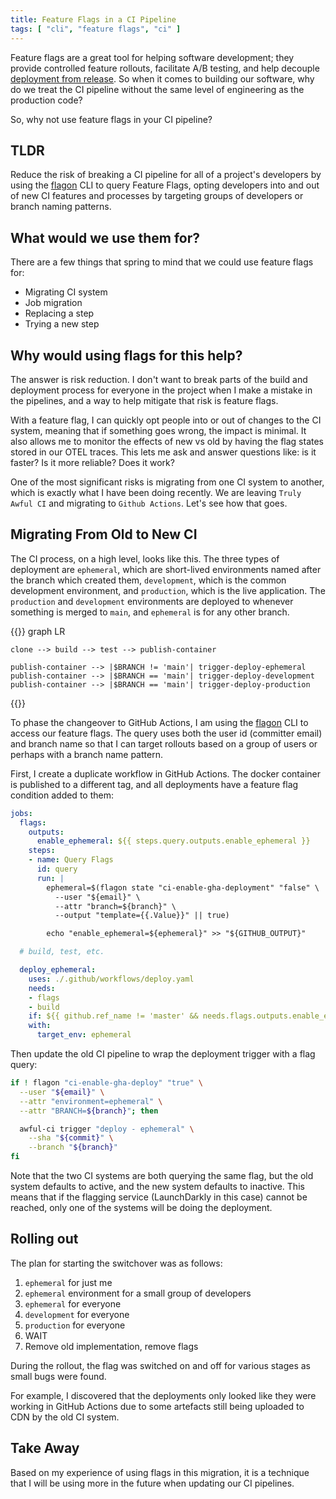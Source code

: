 ```yaml
---
title: Feature Flags in a CI Pipeline
tags: [ "cli", "feature flags", "ci" ]
---
```


Feature flags are a great tool for helping software development; they provide controlled feature rollouts, facilitate A/B testing, and help decouple [deployment from release][deploy-not-release].  So when it comes to building our software, why do we treat the CI pipeline without the same level of engineering as the production code?

So, why not use feature flags in your CI pipeline?

## TLDR

Reduce the risk of breaking a CI pipeline for all of a project's developers by using the [flagon] CLI to query Feature Flags, opting developers into and out of new CI features and processes by targeting groups of developers or branch naming patterns.

## What would we use them for?

There are a few things that spring to mind that we could use feature flags for:

- Migrating CI system
- Job migration
- Replacing a step
- Trying a new step

## Why would using flags for this help?

The answer is risk reduction.  I don't want to break parts of the build and deployment process for everyone in the project when I make a mistake in the pipelines, and a way to help mitigate that risk is feature flags.

With a feature flag, I can quickly opt people into or out of changes to the CI system, meaning that if something goes wrong, the impact is minimal.  It also allows me to monitor the effects of new vs old by having the flag states stored in our OTEL traces.  This lets me ask and answer questions like: is it faster?  Is it more reliable?  Does it work?

One of the most significant risks is migrating from one CI system to another, which is exactly what I have been doing recently.  We are leaving `Truly Awful CI` and migrating to `Github Actions`.  Let's see how that goes.

## Migrating From Old to New CI

The CI process, on a high level, looks like this.  The three types of deployment are `ephemeral`, which are short-lived environments named after the branch which created them, `development`, which is the common development environment, and `production`, which is the live application.  The `production` and `development` environments are deployed to whenever something is merged to `main`, and `ephemeral` is for any other branch.

{{<mermaid align="left">}}
graph LR

    clone --> build --> test --> publish-container

    publish-container --> |$BRANCH != 'main'| trigger-deploy-ephemeral
    publish-container --> |$BRANCH == 'main'| trigger-deploy-development
    publish-container --> |$BRANCH == 'main'| trigger-deploy-production
{{</mermaid>}}

To phase the changeover to GitHub Actions, I am using the [flagon] CLI to access our feature flags.  The query uses both the user id (committer email) and branch name so that I can target rollouts based on a group of users or perhaps with a branch name pattern.

First, I create a duplicate workflow in GitHub Actions.  The docker container is published to a different tag, and all deployments have a feature flag condition added to them:

```yaml
jobs:
  flags:
    outputs:
      enable_ephemeral: ${{ steps.query.outputs.enable_ephemeral }}
    steps:
    - name: Query Flags
      id: query
      run: |
        ephemeral=$(flagon state "ci-enable-gha-deployment" "false" \
          --user "${email}" \
          --attr "branch=${branch}" \
          --output "template={{.Value}}" || true)

        echo "enable_ephemeral=${ephemeral}" >> "${GITHUB_OUTPUT}"

  # build, test, etc.

  deploy_ephemeral:
    uses: ./.github/workflows/deploy.yaml
    needs:
    - flags
    - build
    if: ${{ github.ref_name != 'master' && needs.flags.outputs.enable_ephemeral == 'true' }}
    with:
      target_env: ephemeral
```

Then update the old CI pipeline to wrap the deployment trigger with a flag query:

```bash
if ! flagon "ci-enable-gha-deploy" "true" \
  --user "${email}" \
  --attr "environment=ephemeral" \
  --attr "BRANCH=${branch}"; then

  awful-ci trigger "deploy - ephemeral" \
    --sha "${commit}" \
    --branch "${branch}"
fi
```

Note that the two CI systems are both querying the same flag, but the old system defaults to active, and the new system defaults to inactive.  This means that if the flagging service (LaunchDarkly in this case) cannot be reached, only one of the systems will be doing the deployment.

## Rolling out

The plan for starting the switchover was as follows:

1.  `ephemeral` for just me
2.  `ephemeral` environment for a small group of developers
4.  `ephemeral` for everyone
5.  `development` for everyone
6.  `production` for everyone
7.  WAIT
8.  Remove old implementation, remove flags

During the rollout, the flag was switched on and off for various stages as small bugs were found.

For example, I discovered that the deployments only looked like they were working in GitHub Actions due to some artefacts still being uploaded to CDN by the old CI system.

## Take Away

Based on my experience of using flags in this migration, it is a technique that I will be using more in the future when updating our CI pipelines.

[deploy-not-release]: /2022/11/02/deploy-doesnt-mean-release/
[flagon]: https://github.com/pondidum/flagon
